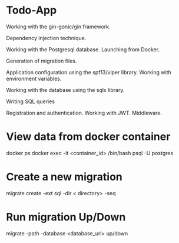 # Todo-App
Working with the gin-gonic/gin framework.

Dependency injection technique.

Working with the Postgresql database. Launching from Docker. 

Generation of migration files.

Application configuration using the spf13/viper library. Working with environment variables.

Working with the database using the sqlx library.

Writing SQL queries

Registration and authentication. Working with JWT. Middleware.


# View data from docker container
docker ps
docker exec -it <container_id> /bin/bash
psql -U postgres

# Create a new migration
migrate create -ext sql -dir < directory> -seq <name>

# Run migration Up/Down
migrate -path <directory> -database <database_url> up/down
